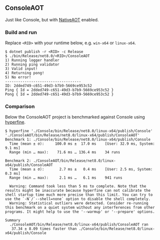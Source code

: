 ## ConsoleAOT

Just like Console, but with [NativeAOT](https://github.com/dotnet/runtimelab/tree/feature/NativeAOT) enabled.

### Build and run

Replace `<RID>` with your runtime below, e.g. `win-x64` or `linux-x64`.

```console
$ dotnet publish -r <RID> -c Release
$ ./bin/Release/net8.0/<RID>/ConsoleAOT
1) Running logger handler
2) Running ping validator
3) Valid input!
4) Returning pong!
5) No error!
-----------------------------------
ID: 2dded749-c651-49d3-b7b9-5669ce953c52
Ping { Id = 2dded749-c651-49d3-b7b9-5669ce953c52 }
Pong { Id = 2dded749-c651-49d3-b7b9-5669ce953c52 }
```

### Comparison

Below the ConsoleAOT project is benchmarked against Console using [hyperfine](https://github.com/sharkdp/hyperfine).

```console
$ hyperfine './Console/bin/Release/net8.0/linux-x64/publish/Console' './ConsoleAOT/bin/Release/net8.0/linux-x64/publish/ConsoleAOT'
Benchmark 1: ./Console/bin/Release/net8.0/linux-x64/publish/Console
  Time (mean ± σ):     100.0 ms ±  17.0 ms    [User: 32.9 ms, System: 9.1 ms]
  Range (min … max):    71.6 ms … 136.4 ms    34 runs

Benchmark 2: ./ConsoleAOT/bin/Release/net8.0/linux-x64/publish/ConsoleAOT
  Time (mean ± σ):       2.7 ms ±   0.4 ms    [User: 2.5 ms, System: 0.3 ms]
  Range (min … max):     2.1 ms …   6.1 ms    941 runs

  Warning: Command took less than 5 ms to complete. Note that the results might be inaccurate because hyperfine can not calibrate the shell startup time much more precise than this limit. You can try to use the `-N`/`--shell=none` option to disable the shell completely.
  Warning: Statistical outliers were detected. Consider re-running this benchmark on a quiet system without any interferences from other programs. It might help to use the '--warmup' or '--prepare' options.

Summary
  ./ConsoleAOT/bin/Release/net8.0/linux-x64/publish/ConsoleAOT ran
   37.34 ± 8.09 times faster than ./Console/bin/Release/net8.0/linux-x64/publish/Console
```
